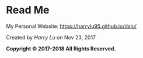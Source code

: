 # Read Me
My Personal Website: https://harrylu95.github.io/dalu/

Created by *Harry Lu* on Nov 23, 2017

**Copyright &copy; 2017-2018 All Rights Reserved.**